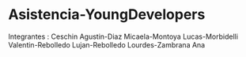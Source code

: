 # Asistencia-YoungDevelopers
Integrantes :
Ceschin Agustin-Diaz Micaela-Montoya Lucas-Morbidelli Valentin-Rebolledo Lujan-Rebolledo Lourdes-Zambrana Ana


